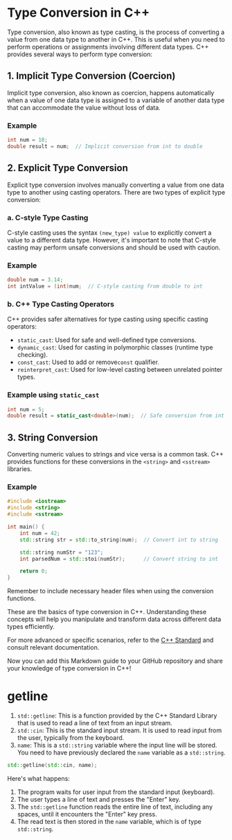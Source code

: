 # Type Conversion in C++

Type conversion, also known as type casting, is the process of converting a value from one data type to another in C++. This is useful when you need to perform operations or assignments involving different data types. C++ provides several ways to perform type conversion:

## 1. Implicit Type Conversion (Coercion)

Implicit type conversion, also known as coercion, happens automatically when a value of one data type is assigned to a variable of another data type that can accommodate the value without loss of data.

### Example

```cpp
int num = 10;
double result = num;  // Implicit conversion from int to double
```

## 2. Explicit Type Conversion

Explicit type conversion involves manually converting a value from one data type to another using casting operators. There are two types of explicit type conversion:

### a. C-style Type Casting

C-style casting uses the syntax `(new_type) value` to explicitly convert a value to a different data type. However, it's important to note that C-style casting may perform unsafe conversions and should be used with caution.

### Example

```cpp
double num = 3.14;
int intValue = (int)num;  // C-style casting from double to int

```

### b. C++ Type Casting Operators

C++ provides safer alternatives for type casting using specific casting operators:

* `static_cast`: Used for safe and well-defined type conversions.
* `dynamic_cast`: Used for casting in polymorphic classes (runtime type checking).
* `const_cast`: Used to add or remove`const` qualifier.
* `reinterpret_cast`: Used for low-level casting between unrelated pointer types.

### Example using `static_cast`

```cpp
int num = 5;
double result = static_cast<double>(num);  // Safe conversion from int to double

```

## 3. String Conversion

Converting numeric values to strings and vice versa is a common task. C++ provides functions for these conversions in the `<string>` and `<sstream>` libraries.

### Example

```cpp
#include <iostream>
#include <string>
#include <sstream>

int main() {
    int num = 42;
    std::string str = std::to_string(num);  // Convert int to string

    std::string numStr = "123";
    int parsedNum = std::stoi(numStr);      // Convert string to int

    return 0;
}

```

Remember to include necessary header files when using the conversion functions.

These are the basics of type conversion in C++. Understanding these concepts will help you manipulate and transform data across different data types efficiently.

For more advanced or specific scenarios, refer to the [C++ Standard](https://isocpp.org/) and consult relevant documentation.

Now you can add this Markdown guide to your GitHub repository and share your knowledge of type conversion in C++!



# **getline**

1. `std::getline`: This is a function provided by the C++ Standard Library that is used to read a line of text from an input stream.
2. `std::cin`: This is the standard input stream. It is used to read input from the user, typically from the keyboard.
3. `name`: This is a `std::string` variable where the input line will be stored. You need to have previously declared the `name` variable as a `std::string`.

```cpp
std::getline(std::cin, name);

```


Here's what happens:

1. The program waits for user input from the standard input (keyboard).
2. The user types a line of text and presses the "Enter" key.
3. The `std::getline` function reads the entire line of text, including any spaces, until it encounters the "Enter" key press.
4. The read text is then stored in the `name` variable, which is of type `std::string`.
